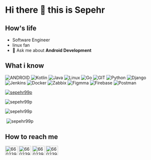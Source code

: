 # Hi there 👋 this is Sepehr


## How's life
- Software Engineer
- linux fan
- 💬 Ask me about **Android Development**

## What i know
![ANDROID](https://www.vectorlogo.zone/logos/android/android-icon.svg)
![Kotlin](https://www.vectorlogo.zone/logos/kotlinlang/kotlinlang-icon.svg)
![Java](https://www.vectorlogo.zone/logos/java/java-icon.svg)
![Linux](https://www.vectorlogo.zone/logos/linux/linux-icon.svg)
![Go](https://www.vectorlogo.zone/logos/golang/golang-ar21.svg)
![GIT](https://www.vectorlogo.zone/logos/git-scm/git-scm-icon.svg)
![Python](https://www.vectorlogo.zone/logos/python/python-icon.svg)
![Django](https://www.vectorlogo.zone/logos/djangoproject/djangoproject-icon.svg)
![Jenkins](https://www.vectorlogo.zone/logos/jenkins/jenkins-icon.svg)
![Docker](https://www.vectorlogo.zone/logos/docker/docker-icon.svg)
![Zabbix](https://www.vectorlogo.zone/logos/zabbix/zabbix-icon.svg)
![Figmma](https://www.vectorlogo.zone/logos/figma/figma-icon.svg)
![Firebase](https://www.vectorlogo.zone/logos/firebase/firebase-icon.svg)
![Postman](https://www.vectorlogo.zone/logos/getpostman/getpostman-icon.svg)

<p align="left"> <a href="https://github.com/ryo-ma/github-profile-trophy"><img src="https://github-profile-trophy.vercel.app/?username=sepehr99p" alt="sepehr99p" /></a> </p>

<p><img align="center" src="https://github-readme-streak-stats.herokuapp.com/?user=sepehr99p&" alt="sepehr99p" /></p>

<p><img align="center" src="https://github-readme-stats.vercel.app/api/top-langs?username=sepehr99p&show_icons=true&locale=en&layout=compact" alt="sepehr99p" /></p>

<p>&nbsp;<img align="center" src="https://github-readme-stats.vercel.app/api?username=sepehr99p&show_icons=true&locale=en&include_all_commits=true" alt="sepehr99p" /></p>

## How to reach me
<p align="left">
<a href="https://stackoverflow.com/users/9808073/sep" target="blank"><img align="center" src="https://raw.githubusercontent.com/rahuldkjain/github-profile-readme-generator/master/src/images/icons/Social/stack-overflow.svg" alt="6602399" height="30" width="40" /></a>
<a href="https://www.instagram.com/sepehr99p" target="blank"><img align="center" src="https://www.vectorlogo.zone/logos/instagram/instagram-tile.svg" alt="6602399" height="30" width="40" /></a>
<a href="https://stackoverflow.com/users/9808073/sep" target="blank"><img align="center" src="https://www.vectorlogo.zone/logos/telegram/telegram-tile.svg" alt="6602399" height="30" width="40" /></a>
<a href="https://linkedin.com/in/sepehrpourekrami/" target="blank"><img align="center" src="https://www.vectorlogo.zone/logos/linkedin/linkedin-tile.svg" alt="6602399" height="30" width="40" /></a>
</p>











